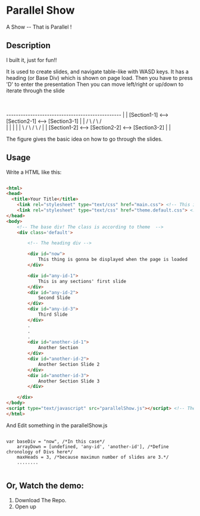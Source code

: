 Parallel Show
==============

A Show -- That is Parallel !


Description
------------

I built it, just for fun!!

It is used to create slides, and navigate table-like with WASD keys.
It has a heading (or Base Div) which is shown on page load. 
Then you have to press 'D' to enter the presentation
Then you can move left/right or up/down to iterate through the slide 

\
 \
  \------------------------------------------------
  |
  |  [Section1-1] <--> [Section2-1] <--> [Section3-1]
  |
  |      / \               / \               / \
  |       |                 |                 |
  |      \ /               \ /               \ /
  |
  |  [Section1-2] <--> [Section2-2] <--> [Section3-2]
  |
  |

The figure gives the basic idea on how to go through the slides.


Usage
-----

Write a HTML like this:

````HTML 

<html>
<head>
  <title>Your Title</title>
	<link rel="stylesheet" type="text/css" href="main.css"> <!-- This is required! -->
	<link rel="stylesheet" type="text/css" href="theme.default.css"> <!-- The main theme! -->
</head>
<body>
	<!-- The base div! The class is according to theme  -->
	<div class='default'>

		<!-- The heading div -->

		<div id="now">
			This thing is gonna be displayed when the page is loaded
		</div>

		<div id="any-id-1">
			This is any sections' first slide
		</div>
		<div id="any-id-2">
			Second Slide
		</div>
		<div id="any-id-3">
			Third Slide
		</div>
		.
		.
		.
		<div id="another-id-1">
			Another Section
		</div>
		<div id="another-id-2">
			Another Section Slide 2
		</div>
		<div id="another-id-3">
			Another Section Slide 3
		</div>

	</div>
</body>
<script type="text/javascript" src="parallelShow.js"></script> <!-- The heart! Javascript File! -->
</html>

````

And Edit something in the parallelShow.js

````JS

var baseDiv = "now", /*In this case*/
    arrayDown = [undefined, 'any-id', 'another-id'], /*Define chronology of Divs here*/
    maxHeads = 3, /*because maximun number of slides are 3.*/
    ........


````

Or, Watch the demo:
---------------
1) Download The Repo.
2) Open up
